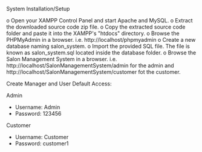 System Installation/Setup 

o Open your XAMPP Control Panel and start Apache and MySQL.
o Extract the downloaded source code zip file.
o Copy the extracted source code folder and paste it into the XAMPP's "htdocs" directory.
o Browse the PHPMyAdmin in a browser. i.e. http://localhost/phpmyadmin
o Create a new database naming salon_system.
o Import the provided SQL file. The file is known as salon_system.sql located inside the database folder.
o Browse the Salon Management System  in a browser. i.e.
http://localhost/SalonManagementSystem/admin for the admin and 
http://localhost/SalonManagementSystem/customer fot the customer.



Create Manager and User Default Access:

Admin
- Username: Admin
- Password: 123456

Customer
- Username: Customer
- Password: customer1
